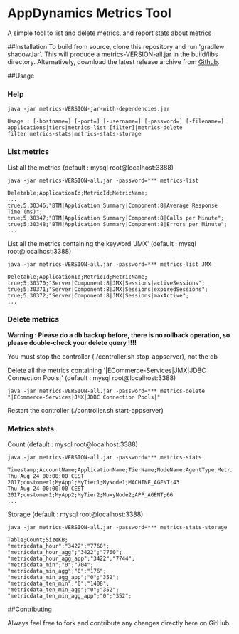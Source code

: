 # AppDynamics Metrics Tool

A simple tool to list and delete metrics, and report stats about metrics

##Installation
To build from source, clone this repository and run 'gradlew shadowJar'. This will produce a metrics-VERSION-all.jar in the build/libs directory. Alternatively, download the latest release archive from [Github](https://github.com/rhallier/appdynamics-metrics/releases).

##Usage

### Help 

    java -jar metrics-VERSION-jar-with-dependencies.jar
    
    Usage : [-hostname=] [-port=] [-username=] [-password=] [-filename=] applications|tiers|metrics-list [filter]|metrics-delete filter|metrics-stats|metrics-stats-storage

### List metrics 

List all the metrics (default : mysql root@localhost:3388) 

    java -jar metrics-VERSION-all.jar -password=*** metrics-list 
  
    Deletable;ApplicationId;MetricId;MetricName;
    ...
    true;5;30346;"BTM|Application Summary|Component:8|Average Response Time (ms)";
    true;5;30347;"BTM|Application Summary|Component:8|Calls per Minute";
    true;5;30348;"BTM|Application Summary|Component:8|Errors per Minute";
    ...

List all the metrics containing the keyword 'JMX' (default : mysql root@localhost:3388)

    java -jar metrics-VERSION-all.jar -password=*** metrics-list JMX
    
    Deletable;ApplicationId;MetricId;MetricName;
    true;5;30370;"Server|Component:8|JMX|Sessions|activeSessions";
    true;5;30371;"Server|Component:8|JMX|Sessions|expiredSessions";
    true;5;30372;"Server|Component:8|JMX|Sessions|maxActive";
    ...
	
### Delete metrics 

__Warning : Please do a db backup before, there is no rollback operation, so please double-check your delete query !!!!__ 

You must stop the controller (./controller.sh stop-appserver), not the db

Delete all the metrics containing '|ECommerce-Services|JMX|JDBC Connection Pools|' (default : mysql root@localhost:3388)

    java -jar metrics-VERSION-all.jar -password=*** metrics-delete "|ECommerce-Services|JMX|JDBC Connection Pools|"

Restart the controller (./controller.sh start-appserver)
    

### Metrics stats
 
Count (default : mysql root@localhost:3388) 

    java -jar metrics-VERSION-all.jar -password=*** metrics-stats

    Timestamp;AccountName;ApplicationName;TierName;NodeName;AgentType;MetricsCount
    Thu Aug 24 00:00:00 CEST 2017;customer1;MyApp1;MyTier1;MyNode1;MACHINE_AGENT;43
    Thu Aug 24 00:00:00 CEST 2017;customer1;MyApp2;MyTier2;Mu=yNode2;APP_AGENT;66
    ...

Storage (default : mysql root@localhost:3388) 

    java -jar metrics-VERSION-all.jar -password=*** metrics-stats-storage
    
    Table;Count;SizeKB;
    "metricdata_hour";"3422";"7760";
    "metricdata_hour_agg";"3422";"7760";
    "metricdata_hour_agg_app";"3422";"7744";
    "metricdata_min";"0";"704";
    "metricdata_min_agg";"0";"176";
    "metricdata_min_agg_app";"0";"352";
    "metricdata_ten_min";"0";"1408";
    "metricdata_ten_min_agg";"0";"352";
    "metricdata_ten_min_agg_app";"0";"352";

##Contributing

Always feel free to fork and contribute any changes directly here on GitHub.
